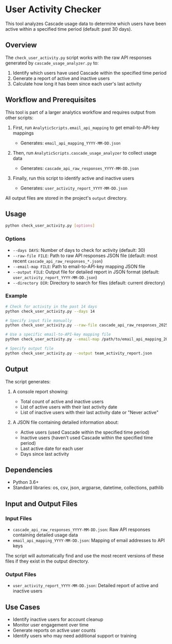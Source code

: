 # User Activity Checker

This tool analyzes Cascade usage data to determine which users have been active within a specified time period (default: past 30 days).

## Overview

The `check_user_activity.py` script works with the raw API responses generated by `cascade_usage_analyzer.py` to:

1. Identify which users have used Cascade within the specified time period
2. Generate a report of active and inactive users
3. Calculate how long it has been since each user's last activity

## Workflow and Prerequisites

This tool is part of a larger analytics workflow and requires output from other scripts:

1. First, run `AnalyticScripts.email_api_mapping` to get email-to-API-key mappings
   - Generates: `email_api_mapping_YYYY-MM-DD.json`

2. Then, run `AnalyticScripts.cascade_usage_analyzer` to collect usage data
   - Generates: `cascade_api_raw_responses_YYYY-MM-DD.json`

3. Finally, run this script to identify active and inactive users
   - Generates: `user_activity_report_YYYY-MM-DD.json`

All output files are stored in the project's `output` directory.

## Usage

```bash
python check_user_activity.py [options]
```

### Options

- `--days DAYS`: Number of days to check for activity (default: 30)
- `--raw-file FILE`: Path to raw API responses JSON file (default: most recent `cascade_api_raw_responses_*.json`)
- `--email-map FILE`: Path to email-to-API-key mapping JSON file
- `--output FILE`: Output file for detailed report in JSON format (default: `user_activity_report_YYYY-MM-DD.json`)
- `--directory DIR`: Directory to search for files (default: current directory)

### Example

```bash
# Check for activity in the past 14 days
python check_user_activity.py --days 14

# Specify input file manually
python check_user_activity.py --raw-file cascade_api_raw_responses_2025-09-15.json

# Use a specific email-to-API-key mapping file
python check_user_activity.py --email-map /path/to/email_api_mapping_2025-09-15.json

# Specify output file
python check_user_activity.py --output team_activity_report.json
```

## Output

The script generates:

1. A console report showing:
   - Total count of active and inactive users
   - List of active users with their last activity date
   - List of inactive users with their last activity date or "Never active"

2. A JSON file containing detailed information about:
   - Active users (used Cascade within the specified time period)
   - Inactive users (haven't used Cascade within the specified time period)
   - Last active date for each user
   - Days since last activity

## Dependencies

- Python 3.6+
- Standard libraries: os, csv, json, argparse, datetime, collections, pathlib

## Input and Output Files

### Input Files

- `cascade_api_raw_responses_YYYY-MM-DD.json`: Raw API responses containing detailed usage data
- `email_api_mapping_YYYY-MM-DD.json`: Mapping of email addresses to API keys

The script will automatically find and use the most recent versions of these files if they exist in the output directory.

### Output Files

- `user_activity_report_YYYY-MM-DD.json`: Detailed report of active and inactive users

## Use Cases

- Identify inactive users for account cleanup
- Monitor user engagement over time
- Generate reports on active user counts
- Identify users who may need additional support or training
